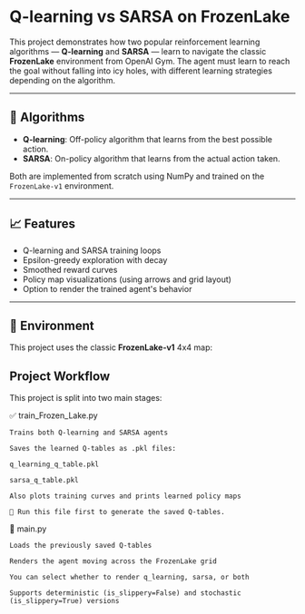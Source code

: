 #  Q-learning vs SARSA on FrozenLake

This project demonstrates how two popular reinforcement learning algorithms — **Q-learning** and **SARSA** — learn to navigate the classic **FrozenLake** environment from OpenAI Gym. The agent must learn to reach the goal without falling into icy holes, with different learning strategies depending on the algorithm.

---

## 📌 Algorithms

- **Q-learning**: Off-policy algorithm that learns from the best possible action.
- **SARSA**: On-policy algorithm that learns from the actual action taken.

Both are implemented from scratch using NumPy and trained on the `FrozenLake-v1` environment.

---

## 📈 Features

- Q-learning and SARSA training loops  
- Epsilon-greedy exploration with decay  
- Smoothed reward curves  
- Policy map visualizations (using arrows and grid layout)  
- Option to render the trained agent's behavior  

---

## 🧠 Environment

This project uses the classic **FrozenLake-v1** 4x4 map:


## Project Workflow

This project is split into two main stages:

✅ train_Frozen_Lake.py

    Trains both Q-learning and SARSA agents

    Saves the learned Q-tables as .pkl files:

    q_learning_q_table.pkl

    sarsa_q_table.pkl

    Also plots training curves and prints learned policy maps

    📌 Run this file first to generate the saved Q-tables.

👀 main.py

    Loads the previously saved Q-tables

    Renders the agent moving across the FrozenLake grid

    You can select whether to render q_learning, sarsa, or both

    Supports deterministic (is_slippery=False) and stochastic (is_slippery=True) versions
